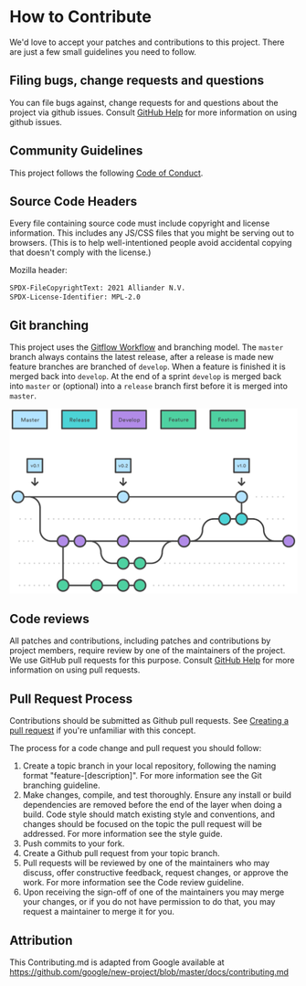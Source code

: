 <!--
SPDX-FileCopyrightText: 2019-2022 Alliander N.V.
SPDX-License-Identifier: MPL-2.0
-->

# How to Contribute

We'd love to accept your patches and contributions to this project. There are
just a few small guidelines you need to follow.


## Filing bugs, change requests and questions

You can file bugs against, change requests for and questions about the project via github issues. Consult [GitHub Help](https://docs.github.com/en/free-pro-team@latest/github/managing-your-work-on-github/creating-an-issue) for more
information on using github issues.

## Community Guidelines

This project follows the following [Code of Conduct](CODE_OF_CONDUCT.md).

## Source Code Headers

Every file containing source code must include copyright and license
information. This includes any JS/CSS files that you might be serving out to
browsers. (This is to help well-intentioned people avoid accidental copying that
doesn't comply with the license.)

Mozilla header:

    SPDX-FileCopyrightText: 2021 Alliander N.V.
    SPDX-License-Identifier: MPL-2.0

## Git branching

This project uses the [Gitflow Workflow](https://www.atlassian.com/git/tutorials/comparing-workflows/gitflow-workflow) and branching model. The `master` branch always contains the latest release, after a release is made new feature branches are branched of `develop`. When a feature is finished it is merged back into `develop`. At the end of a sprint `develop` is merged back into `master` or (optional) into a `release` branch first before it is merged into `master`.

![Gitflow](img/gitflow.svg)

## Code reviews

All patches and contributions, including patches and contributions by project members, require review by one of the maintainers of the project. We
use GitHub pull requests for this purpose. Consult
[GitHub Help](https://help.github.com/articles/about-pull-requests/) for more
information on using pull requests.

## Pull Request Process
Contributions should be submitted as Github pull requests. See [Creating a pull request](https://docs.github.com/en/github/collaborating-with-issues-and-pull-requests/creating-a-pull-request) if you're unfamiliar with this concept.

The process for a code change and pull request you should follow:

1. Create a topic branch in your local repository, following the naming format
"feature-[description]". For more information see the Git branching guideline.
1. Make changes, compile, and test thoroughly. Ensure any install or build dependencies are removed before the end of the layer when doing a build. Code style should match existing style and conventions, and changes should be focused on the topic the pull request will be addressed. For more information see the style guide.
1. Push commits to your fork.
1. Create a Github pull request from your topic branch.
1. Pull requests will be reviewed by one of the maintainers who may discuss, offer constructive feedback, request changes, or approve
the work. For more information see the Code review guideline.
1. Upon receiving the sign-off of one of the maintainers you may merge your changes, or if you
   do not have permission to do that, you may request a maintainer to merge it for you.

## Attribution

This Contributing.md is adapted from Google
available at
https://github.com/google/new-project/blob/master/docs/contributing.md
